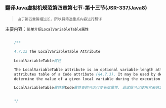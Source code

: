 ### 翻译Java虚拟机规范第四章第七节-第十三节(JSR-337/Java8)

> `由于第四章篇幅过长，所以将筛选重点内容进行翻译`

主要内容：`简单介绍LocalVariableTable属性`


```java

    /**

    4.7.13 The LocalVariableTable Attribute
    
    LocalVariableTable属性

    The LocalVariableTable attribute is an optional variable-length attribute in the
    attributes table of a Code attribute (§4.7.3). It may be used by debuggers to
    determine the value of a given local variable during the execution of a method.

    LocalVariableTable属性是Code属性表的可选可变长度属性. 调试器可以使用它来确定方法执行期间指定局部变量的值.


    */



```